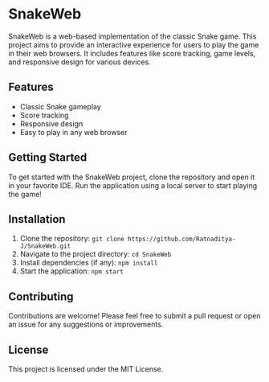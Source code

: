 # SnakeWeb

SnakeWeb is a web-based implementation of the classic Snake game. This project aims to provide an interactive experience for users to play the game in their web browsers. It includes features like score tracking, game levels, and responsive design for various devices.

## Features
- Classic Snake gameplay
- Score tracking
- Responsive design
- Easy to play in any web browser

## Getting Started
To get started with the SnakeWeb project, clone the repository and open it in your favorite IDE. Run the application using a local server to start playing the game!

## Installation
1. Clone the repository: `git clone https://github.com/Ratnaditya-J/SnakeWeb.git`
2. Navigate to the project directory: `cd SnakeWeb`
3. Install dependencies (if any): `npm install`
4. Start the application: `npm start`

## Contributing
Contributions are welcome! Please feel free to submit a pull request or open an issue for any suggestions or improvements.

## License
This project is licensed under the MIT License.
